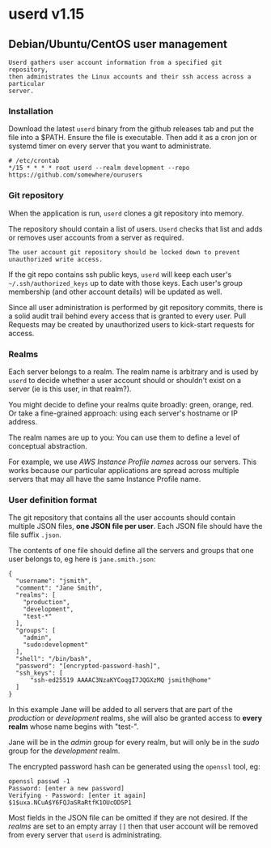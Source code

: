 userd v1.15
===========


Debian/Ubuntu/CentOS user management
------------------------------------

    Userd gathers user account information from a specified git repository,
    then administrates the Linux accounts and their ssh access across a particular
    server.


### Installation

Download the latest `userd` binary from the github releases tab and put the
file into a $PATH. Ensure the file is executable. Then add it as a cron
jon or systemd timer on every server that you want to administrate.

    # /etc/crontab
    */15 * * * * root userd --realm development --repo https://github.com/somewhere/ourusers


### Git repository

When the application is run, `userd` clones a git repository into memory.

The repository should contain a list of users. `Userd` checks that list and
adds or removes user accounts from a server as required.

    The user account git repository should be locked down to prevent unauthorized write access.

If the git repo contains ssh public keys, `userd` will keep each user's
`~/.ssh/authorized_keys` up to date with those keys. Each user's group membership
(and other account details) will be updated as well.

Since all user administration is performed by git repository commits, there is
a solid audit trail behind every access that is granted to every user. Pull
Requests may be created by unauthorized users to kick-start requests for
access.


### Realms

Each server belongs to a realm. The realm name is arbitrary and is used by
`userd` to decide whether a user account should or shouldn't exist on a server
(ie is this user, in that realm?).

You might decide to define your realms quite broadly: green, orange, red.
Or take a fine-grained approach: using each server's hostname or IP address.

The realm names are up to you: You can use them to define a level of conceptual
abstraction.

For example, we use *AWS Instance Profile names* across our servers. This works
because our particular applications are spread across multiple servers that may
all have the same Instance Profile name.


### User definition format

The git repository that contains all the user accounts should contain multiple
JSON files, **one JSON file per user**. Each JSON file should have the file suffix
`.json`.

The contents of one file should define all the servers and groups that one user
belongs to, eg here is `jane.smith.json`:

    {
      "username": "jsmith",
      "comment": "Jane Smith",
      "realms": [
        "production",
        "development",
        "test-*"
      ],
      "groups": [
        "admin",
        "sudo:development"
      ],
      "shell": "/bin/bash",
      "password": "[encrypted-password-hash]",
      "ssh_keys": [
          "ssh-ed25519 AAAAC3NzaKYCoqgI7JQGXzMQ jsmith@home"
      ]
    }

In this example Jane will be added to all servers that are part of the
*production* or *development* realms, she will also be granted access to
**every realm** whose name begins with "test-".

Jane will be in the *admin* group for every realm, but will only be in
the *sudo* group for the *development* realm.

The encrypted password hash can be generated using the `openssl` tool, eg:

    openssl passwd -1
    Password: [enter a new password]
    Verifying - Password: [enter it again]
    $1$uxa.NCuA$Y6FQJaSRaRtfK1OUcOD5P1

Most fields in the JSON file can be omitted if they are not desired. If the
*realms* are set to an empty array `[]` then that user account will be removed
from every server that `userd` is administrating.
